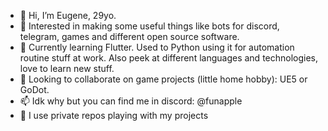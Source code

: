 - 👋 Hi, I’m Eugene, 29yo.
- 👀 Interested in making some useful things like bots for discord, telegram, games and different open source software.
- 🌱 Currently learning Flutter. Used to Python using it for automation routine stuff at work. Also peek at different languages and technologies, love to learn new stuff.
- 💞️ Looking to collaborate on game projects (little home hobby): UE5 or GoDot.
- 📫 Idk why but you can find me in discord: @funapple
- 🔏 I use private repos playing with my projects

<!---
NaleVex/NaleVex is a ✨ special ✨ repository because its `README.md` (this file) appears on your GitHub profile.
You can click the Preview link to take a look at your changes.
--->
